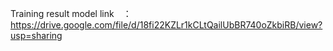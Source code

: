 Training result model link　：https://drive.google.com/file/d/18fi22KZLr1kCLtQailUbBR740oZkbiRB/view?usp=sharing
